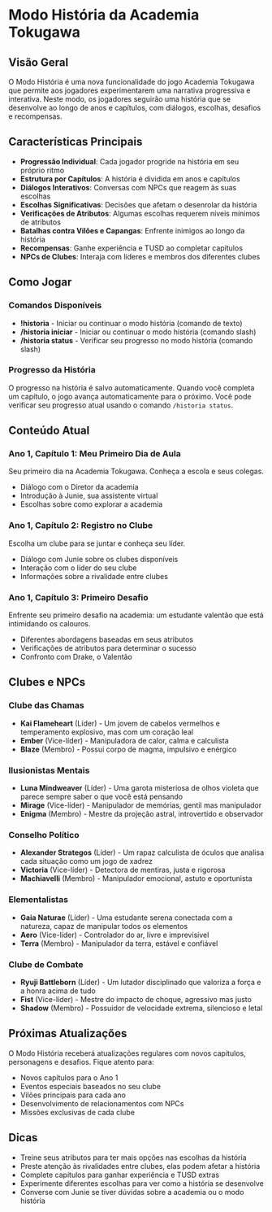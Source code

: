 # Modo História da Academia Tokugawa

## Visão Geral

O Modo História é uma nova funcionalidade do jogo Academia Tokugawa que permite aos jogadores experimentarem uma narrativa progressiva e interativa. Neste modo, os jogadores seguirão uma história que se desenvolve ao longo de anos e capítulos, com diálogos, escolhas, desafios e recompensas.

## Características Principais

- **Progressão Individual**: Cada jogador progride na história em seu próprio ritmo
- **Estrutura por Capítulos**: A história é dividida em anos e capítulos
- **Diálogos Interativos**: Conversas com NPCs que reagem às suas escolhas
- **Escolhas Significativas**: Decisões que afetam o desenrolar da história
- **Verificações de Atributos**: Algumas escolhas requerem níveis mínimos de atributos
- **Batalhas contra Vilões e Capangas**: Enfrente inimigos ao longo da história
- **Recompensas**: Ganhe experiência e TUSD ao completar capítulos
- **NPCs de Clubes**: Interaja com líderes e membros dos diferentes clubes

## Como Jogar

### Comandos Disponíveis

- **!historia** - Iniciar ou continuar o modo história (comando de texto)
- **/historia iniciar** - Iniciar ou continuar o modo história (comando slash)
- **/historia status** - Verificar seu progresso no modo história (comando slash)

### Progresso da História

O progresso na história é salvo automaticamente. Quando você completa um capítulo, o jogo avança automaticamente para o próximo. Você pode verificar seu progresso atual usando o comando `/historia status`.

## Conteúdo Atual

### Ano 1, Capítulo 1: Meu Primeiro Dia de Aula

Seu primeiro dia na Academia Tokugawa. Conheça a escola e seus colegas.

- Diálogo com o Diretor da academia
- Introdução à Junie, sua assistente virtual
- Escolhas sobre como explorar a academia

### Ano 1, Capítulo 2: Registro no Clube

Escolha um clube para se juntar e conheça seu líder.

- Diálogo com Junie sobre os clubes disponíveis
- Interação com o líder do seu clube
- Informações sobre a rivalidade entre clubes

### Ano 1, Capítulo 3: Primeiro Desafio

Enfrente seu primeiro desafio na academia: um estudante valentão que está intimidando os calouros.

- Diferentes abordagens baseadas em seus atributos
- Verificações de atributos para determinar o sucesso
- Confronto com Drake, o Valentão

## Clubes e NPCs

### Clube das Chamas
- **Kai Flameheart** (Líder) - Um jovem de cabelos vermelhos e temperamento explosivo, mas com um coração leal
- **Ember** (Vice-líder) - Manipuladora de calor, calma e calculista
- **Blaze** (Membro) - Possui corpo de magma, impulsivo e enérgico

### Ilusionistas Mentais
- **Luna Mindweaver** (Líder) - Uma garota misteriosa de olhos violeta que parece sempre saber o que você está pensando
- **Mirage** (Vice-líder) - Manipulador de memórias, gentil mas manipulador
- **Enigma** (Membro) - Mestre da projeção astral, introvertido e observador

### Conselho Político
- **Alexander Strategos** (Líder) - Um rapaz calculista de óculos que analisa cada situação como um jogo de xadrez
- **Victoria** (Vice-líder) - Detectora de mentiras, justa e rigorosa
- **Machiavelli** (Membro) - Manipulador emocional, astuto e oportunista

### Elementalistas
- **Gaia Naturae** (Líder) - Uma estudante serena conectada com a natureza, capaz de manipular todos os elementos
- **Aero** (Vice-líder) - Controlador do ar, livre e imprevisível
- **Terra** (Membro) - Manipulador da terra, estável e confiável

### Clube de Combate
- **Ryuji Battleborn** (Líder) - Um lutador disciplinado que valoriza a força e a honra acima de tudo
- **Fist** (Vice-líder) - Mestre do impacto de choque, agressivo mas justo
- **Shadow** (Membro) - Possuidor de velocidade extrema, silencioso e letal

## Próximas Atualizações

O Modo História receberá atualizações regulares com novos capítulos, personagens e desafios. Fique atento para:

- Novos capítulos para o Ano 1
- Eventos especiais baseados no seu clube
- Vilões principais para cada ano
- Desenvolvimento de relacionamentos com NPCs
- Missões exclusivas de cada clube

## Dicas

- Treine seus atributos para ter mais opções nas escolhas da história
- Preste atenção às rivalidades entre clubes, elas podem afetar a história
- Complete capítulos para ganhar experiência e TUSD extras
- Experimente diferentes escolhas para ver como a história se desenvolve
- Converse com Junie se tiver dúvidas sobre a academia ou o modo história
